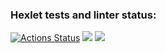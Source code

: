 ### Hexlet tests and linter status:
[![Actions Status](https://github.com/greenboxer1/frontend-project-44/workflows/hexlet-check/badge.svg)](https://github.com/greenboxer1/frontend-project-44/actions)
<a href="https://codeclimate.com/github/greenboxer1/frontend-project-44/maintainability"><img src="https://api.codeclimate.com/v1/badges/9602640f883955ae47b2/maintainability" /></a>
<a href="https://asciinema.org/a/jSklpOhtsDPqQ013m1x71nnny?autoplay=1" target="_blank"><img src="https://asciinema.org/a/jSklpOhtsDPqQ013m1x71nnny.svg" /></a>